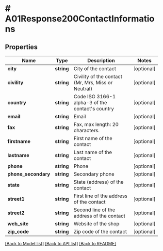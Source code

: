 # # A01Response200ContactInformations

## Properties

Name | Type | Description | Notes
------------ | ------------- | ------------- | -------------
**city** | **string** | City of the contact | [optional]
**civility** | **string** | Civility of the contact (Mr, Mrs, Miss or Neutral) | [optional]
**country** | **string** | Code ISO 3166-1 alpha-3 of the contact&#39;s country | [optional]
**email** | **string** | Email | [optional]
**fax** | **string** | Fax, max length: 20 characters. | [optional]
**firstname** | **string** | First name of the contact | [optional]
**lastname** | **string** | Last name of the contact | [optional]
**phone** | **string** | Phone | [optional]
**phone_secondary** | **string** | Secondary phone | [optional]
**state** | **string** | State (address) of the contact | [optional]
**street1** | **string** | First line of the address of the contact | [optional]
**street2** | **string** | Second line of the address of the contact | [optional]
**web_site** | **string** | Website of the shop | [optional]
**zip_code** | **string** | Zip code of the contact | [optional]

[[Back to Model list]](../../README.md#models) [[Back to API list]](../../README.md#endpoints) [[Back to README]](../../README.md)

